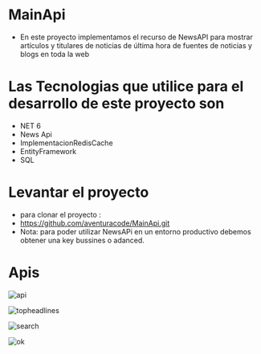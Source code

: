 # MainApi
- En este proyecto implementamos el recurso de NewsAPI para mostrar artículos y titulares de noticias de última hora de fuentes de noticias y blogs en toda la web

# Las Tecnologias que utilice para el desarrollo de este proyecto son 
- NET 6
- News Api
- ImplementacionRedisCache 
- EntityFramework
- SQL
# Levantar el proyecto
- para clonar el proyecto :
- https://github.com/aventuracode/MainApi.git
- Nota: para poder utilizar NewsAPi en un entorno productivo debemos obtener una key bussines o adanced.
# Apis
![api](https://user-images.githubusercontent.com/99928377/177228070-2c66d643-5b44-4722-becc-44081cd0fcae.JPG)

![topheadlines](https://user-images.githubusercontent.com/99928377/177228079-f3376b41-8912-4484-a36b-58a3e992e763.JPG)

![search](https://user-images.githubusercontent.com/99928377/177228101-4ba9c098-0dec-4d69-91e5-de72c4971542.JPG)

![ok](https://user-images.githubusercontent.com/99928377/177228108-af86974e-cbbd-45f3-b47f-64050ebfe32f.JPG)
